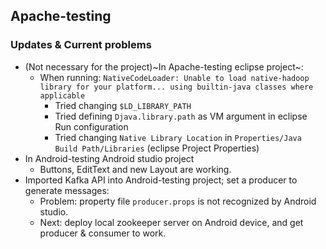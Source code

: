 ## Apache-testing ##
### Updates & Current problems ###
* (Not necessary for the project)~In Apache-testing eclipse project~: 
	* When running: `NativeCodeLoader: Unable to load native-hadoop library for your platform... using builtin-java classes where applicable` 
		- Tried changing `$LD_LIBRARY_PATH` 
		- Tried defining `Djava.library.path` as VM argument in eclipse Run configuration 
		- Tried changing `Native Library Location` in `Properties/Java Build Path/Libraries` (eclipse Project Properties)
* In Android-testing Android studio project
    * Buttons, EditText and new Layout are working.
* Imported Kafka API into Android-testing project; set a producer to generate messages:
    * Problem: property file `producer.props` is not recognized by Android studio.
    * Next: deploy local zookeeper server on Android device, and get producer & consumer to work.